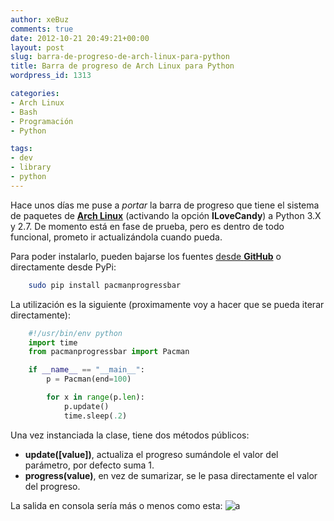 ```yaml
---
author: xeBuz
comments: true
date: 2012-10-21 20:49:21+00:00
layout: post
slug: barra-de-progreso-de-arch-linux-para-python
title: Barra de progreso de Arch Linux para Python
wordpress_id: 1313

categories:
- Arch Linux
- Bash
- Programación
- Python

tags:
- dev
- library
- python
---
```


Hace unos días me puse a _portar_ la barra de progreso que tiene el sistema de paquetes de [**Arch Linux**](http://blog.jesusroldan.com/2011/12/28/tips-para-mejorar-la-instacion-de-aplicaciones-en-arch/) (activando la opción **ILoveCandy**) a Python 3.X y 2.7. De momento está en fase de prueba, pero es dentro de todo funcional, prometo ir actualizándola cuando pueda.

Para poder instalarlo, pueden bajarse los fuentes [desde **GitHub**](https://github.com/xeBuz/pacman-progressbar) o directamente desde PyPi:

```bash
    sudo pip install pacmanprogressbar
```



La utilización es la siguiente (proximamente voy a hacer que se pueda iterar directamente):

```python
    #!/usr/bin/env python
    import time
    from pacmanprogressbar import Pacman

    if __name__ == "__main__":
        p = Pacman(end=100)

        for x in range(p.len):
            p.update()
            time.sleep(.2)
```

Una vez instanciada la clase, tiene dos métodos públicos:
- **update([value])**, actualiza el progreso sumándole el valor del parámetro, por defecto suma 1.
- **progress(value)**, en vez de sumarizar, se le pasa directamente el valor del progreso.




La salida en consola sería más o menos como esta:
![a](http://i.imgur.com/klIcQ2u.gif)
